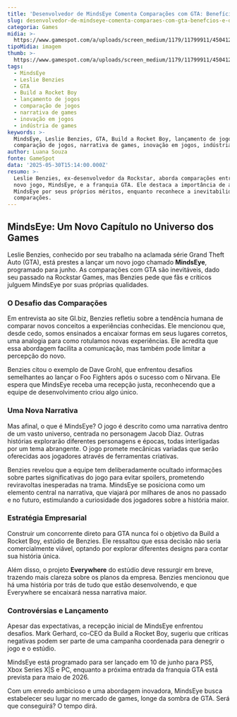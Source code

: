 ```yaml
---
title: 'Desenvolvedor de MindsEye Comenta Comparações com GTA: Benefícios e Desafios'
slug: desenvolvedor-de-mindseye-comenta-comparaes-com-gta-benefcios-e-desafios
categoria: Games
midia: >-
  https://www.gamespot.com/a/uploads/screen_medium/1179/11799911/4504127-screenshot2025-05-30at11.39.16am.png
tipoMidia: imagem
thumb: >-
  https://www.gamespot.com/a/uploads/screen_medium/1179/11799911/4504127-screenshot2025-05-30at11.39.16am.png
tags:
  - MindsEye
  - Leslie Benzies
  - GTA
  - Build a Rocket Boy
  - lançamento de jogos
  - comparação de jogos
  - narrativa de games
  - inovação em jogos
  - indústria de games
keywords: >-
  MindsEye, Leslie Benzies, GTA, Build a Rocket Boy, lançamento de jogos,
  comparação de jogos, narrativa de games, inovação em jogos, indústria de games
author: Luana Souza
fonte: GameSpot
data: '2025-05-30T15:14:00.000Z'
resumo: >-
  Leslie Benzies, ex-desenvolvedor da Rockstar, aborda comparações entre seu
  novo jogo, MindsEye, e a franquia GTA. Ele destaca a importância de avaliar
  MindsEye por seus próprios méritos, enquanto reconhece a inevitabilidade das
  comparações.
---
```

## MindsEye: Um Novo Capítulo no Universo dos Games

Leslie Benzies, conhecido por seu trabalho na aclamada série Grand Theft Auto (GTA), está prestes a lançar um novo jogo chamado **MindsEye**, programado para junho. As comparações com GTA são inevitáveis, dado seu passado na Rockstar Games, mas Benzies pede que fãs e críticos julguem MindsEye por suas próprias qualidades.

### O Desafio das Comparações

Em entrevista ao site GI.biz, Benzies refletiu sobre a tendência humana de comparar novos conceitos a experiências conhecidas. Ele mencionou que, desde cedo, somos ensinados a encaixar formas em seus lugares corretos, uma analogia para como rotulamos novas experiências. Ele acredita que essa abordagem facilita a comunicação, mas também pode limitar a percepção do novo.

Benzies citou o exemplo de Dave Grohl, que enfrentou desafios semelhantes ao lançar o Foo Fighters após o sucesso com o Nirvana. Ele espera que MindsEye receba uma recepção justa, reconhecendo que a equipe de desenvolvimento criou algo único.

### Uma Nova Narrativa

Mas afinal, o que é MindsEye? O jogo é descrito como uma narrativa dentro de um vasto universo, centrada no personagem Jacob Diaz. Outras histórias explorarão diferentes personagens e épocas, todas interligadas por um tema abrangente. O jogo promete mecânicas variadas que serão oferecidas aos jogadores através de ferramentas criativas.

Benzies revelou que a equipe tem deliberadamente ocultado informações sobre partes significativas do jogo para evitar spoilers, prometendo reviravoltas inesperadas na trama. MindsEye se posiciona como um elemento central na narrativa, que viajará por milhares de anos no passado e no futuro, estimulando a curiosidade dos jogadores sobre a história maior.

### Estratégia Empresarial

Construir um concorrente direto para GTA nunca foi o objetivo da Build a Rocket Boy, estúdio de Benzies. Ele ressaltou que essa decisão não seria comercialmente viável, optando por explorar diferentes designs para contar sua história única.

Além disso, o projeto **Everywhere** do estúdio deve ressurgir em breve, trazendo mais clareza sobre os planos da empresa. Benzies mencionou que há uma história por trás de tudo que estão desenvolvendo, e que Everywhere se encaixará nessa narrativa maior.

### Controvérsias e Lançamento

Apesar das expectativas, a recepção inicial de MindsEye enfrentou desafios. Mark Gerhard, co-CEO da Build a Rocket Boy, sugeriu que críticas negativas podem ser parte de uma campanha coordenada para denegrir o jogo e o estúdio.

MindsEye está programado para ser lançado em 10 de junho para PS5, Xbox Series X|S e PC, enquanto a próxima entrada da franquia GTA está prevista para maio de 2026.

Com um enredo ambicioso e uma abordagem inovadora, MindsEye busca estabelecer seu lugar no mercado de games, longe da sombra de GTA. Será que conseguirá? O tempo dirá.

